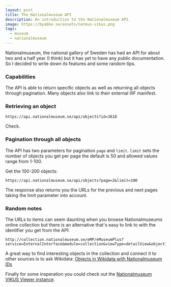 ```yaml
---
layout: post
title: The Nationalmuseum API
description: An introduction to the Nationalmuseum API.
image: https://byabbe.se/assets/natmus-vikus.png
tags:
  - museum
  - nationalmuseum
---
```

Nationalmuseum, the national gallery of Sweden has had an API for about two and a half year (I think) but it has yet to have any public documentation. So I decided to write down its features and some random tips.

### Capabilities

The API is able to return specific objects as well as returning all objects through pagination. Many objects also link to their external IIIF manifest.

### Retrieving an object

```
https://api.nationalmuseum.se/api/objects?id=3618
```
Check.

### Pagination through all objects

The API has two parameters for pagination `page` and `limit`. `limit` sets the number of objects you get per page the default is 50 and allowed values range from 1-100. 

Get the 100-200 objects\:
```
https://api.nationalmuseum.se/api/objects?page=2&limit=100
```
The response also returns you the URLs for the previous and next pages taking the limit parameter into account.

### Random notes

The URLs to items can seem daunting when you browse Nationalmuseums online collection but there is an alternative that's easy to link to with the identifier you get from the API\:
```
http://collection.nationalmuseum.se/eMP/eMuseumPlus?service=ExternalInterface&module=collection&viewType=detailView&objectId=24342
```

A great way to find interesting objects in the collection and connect it to other sources is to ask Wikidata\:
[Objects in Wikidata with Nationalmuseum IDs](https://w.wiki/HN3)

Finally for some insperation you could check out the [Nationalmuseum VIKUS Viewer instance](https://riksantikvarieambetet.github.io/VIKUS-Viewer-Nationalmuseum/).
